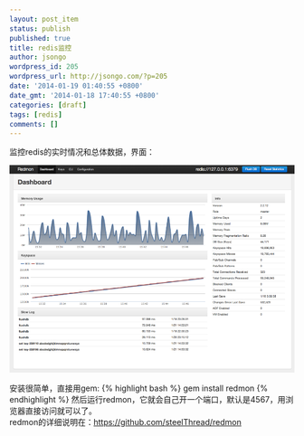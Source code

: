 ```yaml
---
layout: post_item
status: publish
published: true
title: redis监控
author: jsongo
wordpress_id: 205
wordpress_url: http://jsongo.com/?p=205
date: '2014-01-19 01:40:55 +0800'
date_gmt: '2014-01-18 17:40:55 +0800'
categories: [draft]
tags: [redis]
comments: []
---
```

监控redis的实时情况和总体数据，界面： 


![](/img/201401/redmon.png)

安装很简单，直接用gem: 
{% highlight bash %}
gem install redmon
{% endhighlight %}
然后运行redmon，它就会自己开一个端口，默认是4567，用浏览器直接访问就可以了。  
redmon的详细说明在：https://github.com/steelThread/redmon 

